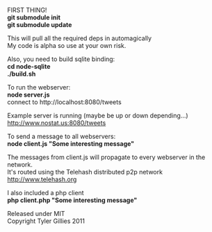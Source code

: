 FIRST THING!  
**git submodule init**  
**git submodule update**

This will pull all the required deps in automagically  
My code is alpha so use at your own risk.  

Also, you need to build sqlite binding:  
**cd node-sqlite**  
**./build.sh**

To run the webserver:  
**node server.js**  
connect to http://localhost:8080/tweets

Example server is running (maybe be up or down depending...)  
<http://www.nostat.us:8080/tweets>


To send a message to all webservers:  
**node client.js "Some interesting message"**  

The messages from client.js will propagate to every webserver in the network.  
It's routed using the Telehash distributed p2p network <http://www.telehash.org>

I also included a php client  
**php client.php "Some interesting message"**  

Released under MIT  
Copyright Tyler Gillies 2011  
